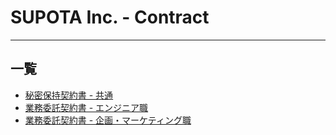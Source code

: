 # SUPOTA Inc. - Contract

---

## 一覧
- [秘密保持契約書 - 共通](https://github.com/supota/company/raw/master/nondisclosure-agreement.pdf)
- [業務委託契約書 - エンジニア職]()
- [業務委託契約書 - 企画・マーケティング職]()
